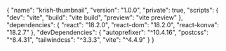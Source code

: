 {
  "name": "krish-thumbnail",
  "version": "1.0.0",
  "private": true,
  "scripts": {
    "dev": "vite",
    "build": "vite build",
    "preview": "vite preview"
  },
  "dependencies": {
    "react": "18.2.0",
    "react-dom": "18.2.0",
    "react-konva": "18.2.7"
  },
  "devDependencies": {
    "autoprefixer": "^10.4.16",
    "postcss": "^8.4.31",
    "tailwindcss": "^3.3.3",
    "vite": "^4.4.9"
  }
}
